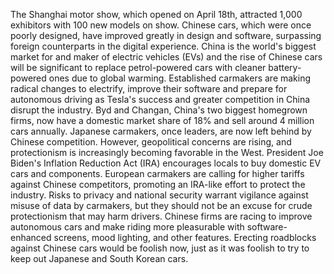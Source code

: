 The Shanghai motor show, which opened on April 18th, attracted 1,000 exhibitors with 100 new models on show. Chinese cars, which were once poorly designed, have improved greatly in design and software, surpassing foreign counterparts in the digital experience. China is the world's biggest market for and maker of electric vehicles (EVs) and the rise of Chinese cars will be significant to replace petrol-powered cars with cleaner battery-powered ones due to global warming. Established carmakers are making radical changes to electrify, improve their software and prepare for autonomous driving as Tesla's success and greater competition in China disrupt the industry. Byd and Changan, China's two biggest homegrown firms, now have a domestic market share of 18% and sell around 4 million cars annually. Japanese carmakers, once leaders, are now left behind by Chinese competition. However, geopolitical concerns are rising, and protectionism is increasingly becoming favorable in the West. President Joe Biden's Inflation Reduction Act (IRA) encourages locals to buy domestic EV cars and components. European carmakers are calling for higher tariffs against Chinese competitors, promoting an IRA-like effort to protect the industry. Risks to privacy and national security warrant vigilance against misuse of data by carmakers, but they should not be an excuse for crude protectionism that may harm drivers. Chinese firms are racing to improve autonomous cars and make riding more pleasurable with software-enhanced screens, mood lighting, and other features. Erecting roadblocks against Chinese cars would be foolish now, just as it was foolish to try to keep out Japanese and South Korean cars.